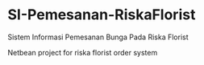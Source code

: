 # SI-Pemesanan-RiskaFlorist
Sistem Informasi Pemesanan Bunga Pada Riska Florist


Netbean project for riska florist order system
